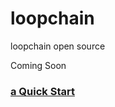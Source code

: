 # loopchain
loopchain open source

Coming Soon


### [a Quick Start](https://github.com/theloopkr/loopchain/wiki/Quick-Start)
